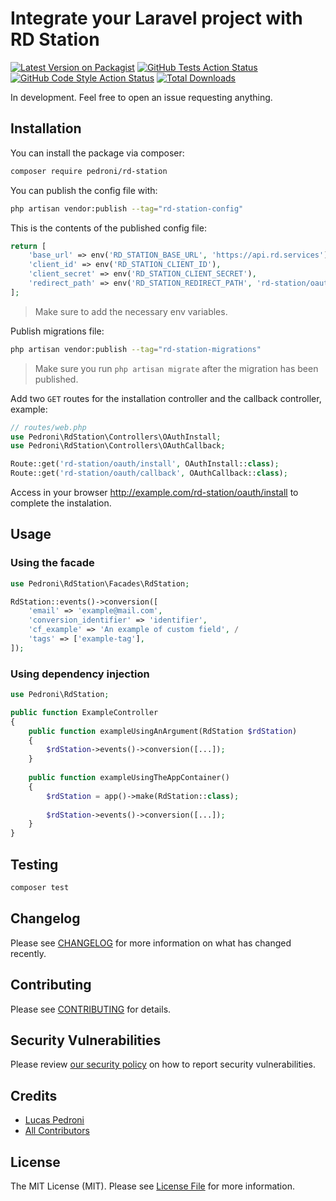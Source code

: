 # Integrate your Laravel project with RD Station

[![Latest Version on Packagist](https://img.shields.io/packagist/v/pedroni/rd-station.svg?style=flat-square)](https://packagist.org/packages/pedroni/rd-station)
[![GitHub Tests Action Status](https://img.shields.io/github/workflow/status/pedroni/rd-station/run-tests?label=tests)](https://github.com/pedroni/rd-station/actions?query=workflow%3Arun-tests+branch%3Amain)
[![GitHub Code Style Action Status](https://img.shields.io/github/workflow/status/pedroni/rd-station/Check%20&%20fix%20styling?label=code%20style)](https://github.com/pedroni/rd-station/actions?query=workflow%3A"Check+%26+fix+styling"+branch%3Amain)
[![Total Downloads](https://img.shields.io/packagist/dt/pedroni/rd-station.svg?style=flat-square)](https://packagist.org/packages/pedroni/rd-station)

In development. Feel free to open an issue requesting anything.

## Installation

You can install the package via composer:

```bash
composer require pedroni/rd-station
```

You can publish the config file with:

```bash
php artisan vendor:publish --tag="rd-station-config"
```

This is the contents of the published config file:

```php
return [
    'base_url' => env('RD_STATION_BASE_URL', 'https://api.rd.services'),
    'client_id' => env('RD_STATION_CLIENT_ID'),
    'client_secret' => env('RD_STATION_CLIENT_SECRET'),
    'redirect_path' => env('RD_STATION_REDIRECT_PATH', 'rd-station/oauth/callback'),
];
```

> Make sure to add the necessary env variables.

Publish migrations file:

```bash
php artisan vendor:publish --tag="rd-station-migrations"
```

> Make sure you run `php artisan migrate` after the migration has been published.

Add two `GET` routes for the installation controller and the callback controller, example:

```php
// routes/web.php
use Pedroni\RdStation\Controllers\OAuthInstall;
use Pedroni\RdStation\Controllers\OAuthCallback;

Route::get('rd-station/oauth/install', OAuthInstall::class);
Route::get('rd-station/oauth/callback', OAuthCallback::class);
```

Access in your browser http://example.com/rd-station/oauth/install to complete the instalation.

## Usage

### Using the facade

```php
use Pedroni\RdStation\Facades\RdStation;

RdStation::events()->conversion([
    'email' => 'example@mail.com',
    'conversion_identifier' => 'identifier',
    'cf_example' => 'An example of custom field', /
    'tags' => ['example-tag'],
]);
```

### Using dependency injection

```php
use Pedroni\RdStation;

public function ExampleController
{
    public function exampleUsingAnArgument(RdStation $rdStation)
    {
        $rdStation->events()->conversion([...]);
    }
    
    public function exampleUsingTheAppContainer()
    {
        $rdStation = app()->make(RdStation::class);
        
        $rdStation->events()->conversion([...]);
    }
}

```

## Testing

```bash
composer test
```

## Changelog

Please see [CHANGELOG](CHANGELOG.md) for more information on what has changed recently.

## Contributing

Please see [CONTRIBUTING](.github/CONTRIBUTING.md) for details.

## Security Vulnerabilities

Please review [our security policy](../../security/policy) on how to report security vulnerabilities.

## Credits

- [Lucas Pedroni](https://github.com/pedroni)
- [All Contributors](../../contributors)

## License

The MIT License (MIT). Please see [License File](LICENSE.md) for more information.
